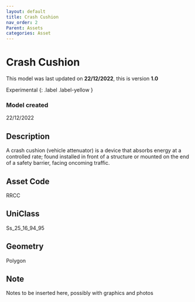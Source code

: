 ```yaml
---
layout: default
title: Crash Cushion
nav_order: 2
Parent: Assets
categories: Asset
---
```


# Crash Cushion
This model was last updated on **22/12/2022**, this is version **1.0**

Experimental
{: .label .label-yellow }

### Model created
22/12/2022

## Description
A crash cushion (vehicle
attenuator) is a device that
absorbs energy at a controlled
rate; found installed in front of a
structure or mounted on the end
of a safety barrier, facing
oncoming traffic.

## Asset Code
RRCC

## UniClass
Ss_25_16_94_95

## Geometry
Polygon

## Note
Notes to be inserted here, possibly with graphics and photos